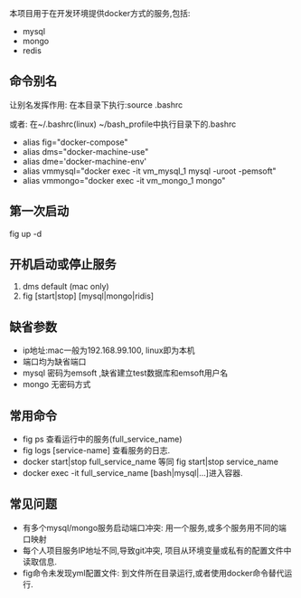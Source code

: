 本项目用于在开发环境提供docker方式的服务,包括:
  
 + mysql
 + mongo
 + redis
 
 ## 命令别名
 让别名发挥作用: 在本目录下执行:source .bashrc
   
 或者: 在~/.bashrc(linux) ~/bash_profile中执行目录下的.bashrc 
   
   
 + alias fig="docker-compose"
 + alias dms="docker-machine-use"
 + alias dme='docker-machine-env'
 + alias vmmysql="docker exec -it vm_mysql_1 mysql -uroot -pemsoft"
 + alias vmmongo="docker exec -it vm_mongo_1 mongo"
 
 ## 第一次启动
 fig up -d
 
 ## 开机启动或停止服务
 1. dms default (mac only)
 2. fig [start|stop] [mysql|mongo|ridis]
 
 ## 缺省参数
 + ip地址:mac一般为192.168.99.100, linux即为本机
 + 端口均为缺省端口
 + mysql 密码为emsoft ,缺省建立test数据库和emsoft用户名
 + mongo 无密码方式
 
 ## 常用命令

 + fig ps 查看运行中的服务(full_service_name)
 + fig logs [service-name] 查看服务的日志.
 + docker start|stop full_service_name 等同 fig start|stop service_name
 + docker exec -it full_service_name [bash|mysql|...]进入容器.
 
 ## 常见问题
 + 有多个mysql/mongo服务启动端口冲突: 用一个服务,或多个服务用不同的端口映射
 + 每个人项目服务IP地址不同,导致git冲突, 项目从环境变量或私有的配置文件中读取信息.
 + fig命令未发现yml配置文件: 到文件所在目录运行,或者使用docker命令替代运行.
 